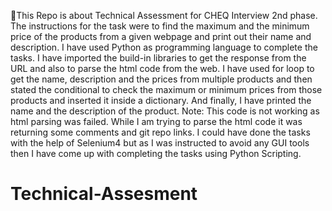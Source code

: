 This Repo is about Technical Assessment for CHEQ Interview 2nd phase. The instructions for the task were to find the maximum and the minimum price of the products from a given webpage and print out their name and description. I have used Python as programming language to complete the tasks. I have imported the build-in libraries to get the response from the URL and also to parse the html code from the web. I have used for loop to get the name, description and the prices from multiple products and then stated the conditional to check the maximum or minimum prices from those products and inserted it inside a dictionary. And finally, I have printed the name and the description of the product.
Note: This code is not working as html parsing was failed. While I am trying to parse the html code it was returning some comments and git repo links. I could have done the tasks with the help of Selenium4 but as I was instructed to avoid any GUI tools then I have come up with completing the tasks using Python Scripting.
# Technical-Assesment

